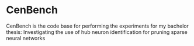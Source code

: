# CenBench
CenBench is the code base for performing the experiments for my bachelor thesis: Investigating the use of hub neuron identification for pruning sparse neural networks 
